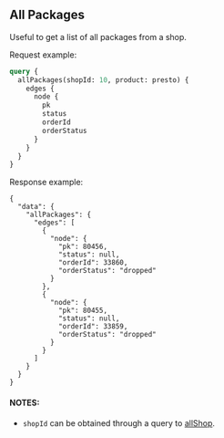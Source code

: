 ## All Packages

Useful to get a list of all packages from a shop.

Request example:

```graphql
query {
  allPackages(shopId: 10, product: presto) {
    edges {
      node {
        pk
        status
        orderId
        orderStatus
      }
    }
  }
}
```

Response example:

```
{
  "data": {
    "allPackages": {
      "edges": [
        {
          "node": {
            "pk": 80456,
            "status": null,
            "orderId": 33860,
            "orderStatus": "dropped"
          }
        },
        {
          "node": {
            "pk": 80455,
            "status": null,
            "orderId": 33859,
            "orderStatus": "dropped"
          }
        }
      ]
    }
  }
}
```

#### NOTES:

- ```shopId``` can be obtained through a query to [allShop](/presto/all-shops).
